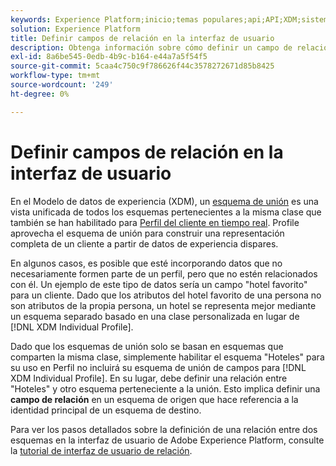 ```yaml
---
keywords: Experience Platform;inicio;temas populares;api;API;XDM;sistema XDM;modelo de datos de experiencia;modelo de datos;ui;espacio de trabajo;relación;campo
solution: Experience Platform
title: Definir campos de relación en la interfaz de usuario
description: Obtenga información sobre cómo definir un campo de relación en la interfaz de usuario del Experience Platform.
exl-id: 8a6be545-0edb-4b9c-b164-e44a7a5f54f5
source-git-commit: 5caa4c750c9f786626f44c3578272671d85b8425
workflow-type: tm+mt
source-wordcount: '249'
ht-degree: 0%

---
```


# Definir campos de relación en la interfaz de usuario

En el Modelo de datos de experiencia (XDM), un [esquema de unión](../../schema/composition.md#union) es una vista unificada de todos los esquemas pertenecientes a la misma clase que también se han habilitado para [Perfil del cliente en tiempo real](../../../profile/home.md). Profile aprovecha el esquema de unión para construir una representación completa de un cliente a partir de datos de experiencia dispares.

En algunos casos, es posible que esté incorporando datos que no necesariamente formen parte de un perfil, pero que no estén relacionados con él. Un ejemplo de este tipo de datos sería un campo &quot;hotel favorito&quot; para un cliente. Dado que los atributos del hotel favorito de una persona no son atributos de la propia persona, un hotel se representa mejor mediante un esquema separado basado en una clase personalizada en lugar de [!DNL XDM Individual Profile].

Dado que los esquemas de unión solo se basan en esquemas que comparten la misma clase, simplemente habilitar el esquema &quot;Hoteles&quot; para su uso en Perfil no incluirá su esquema de unión de campos para [!DNL XDM Individual Profile]. En su lugar, debe definir una relación entre &quot;Hoteles&quot; y otro esquema perteneciente a la unión. Esto implica definir una **campo de relación** en un esquema de origen que hace referencia a la identidad principal de un esquema de destino.

Para ver los pasos detallados sobre la definición de una relación entre dos esquemas en la interfaz de usuario de Adobe Experience Platform, consulte la [tutorial de interfaz de usuario de relación](../../tutorials/relationship-ui.md).
